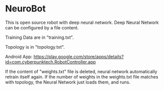 # NeuroBot
This is open source robot with deep neural network.
Deep Neural Network can be configured by a file content.

Training Data are in "training.txt".

Topology is in "topology.txt".

Android App: https://play.google.com/store/apps/details?id=com.cyberpunktech.RobotController.app

If the content of "weights.txt" file is deleted, neural network automatically retrain itself again.
If the number of weights in the weights.txt file matches with topology, the Neural Network just loads them, and runs.
